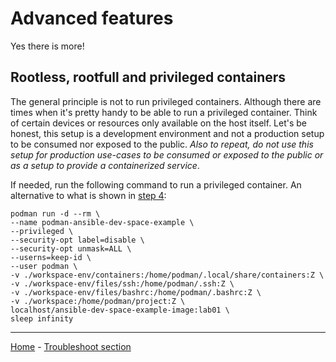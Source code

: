 # Advanced features

Yes there is more!

## Rootless, rootfull and privileged containers

The general principle is not to run privileged containers. Although there are
times when it's pretty handy to be able to run a privileged container. Think of
certain devices or resources only available on the host itself. Let's be honest,
this setup is a development environment and not a production setup to be
consumed nor exposed to the public. *Also to repeat, do not use this setup for
production use-cases to be consumed or exposed to the public or as a setup to
provide a containerized service*.

If needed, run the following command to run a privileged container. An
alternative to what is shown in [step 4](#step-4):

```shell
podman run -d --rm \
--name podman-ansible-dev-space-example \
--privileged \
--security-opt label=disable \
--security-opt unmask=ALL \
--userns=keep-id \
--user podman \
-v ./workspace-env/containers:/home/podman/.local/share/containers:Z \
-v ./workspace-env/files/ssh:/home/podman/.ssh:Z \
-v ./workspace-env/files/bashrc:/home/podman/.bashrc:Z \
-v ./workspace:/home/podman/project:Z \
localhost/ansible-dev-space-example-image:lab01 \
sleep infinity
```

---

[Home](../README.md) - [Troubleshoot section](troubleshoot.md)